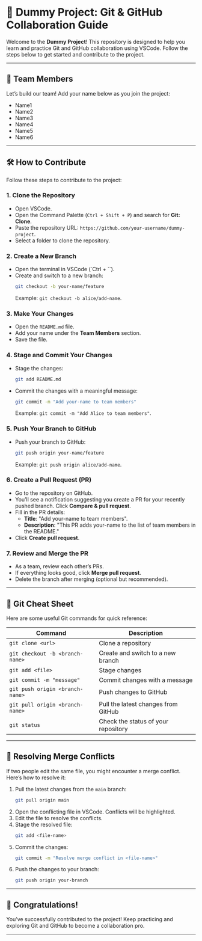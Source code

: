 
# 🚀 Dummy Project: Git & GitHub Collaboration Guide

Welcome to the **Dummy Project**! This repository is designed to help you learn and practice Git and GitHub collaboration using VSCode. Follow the steps below to get started and contribute to the project.

---

## 🌟 Team Members

Let’s build our team! Add your name below as you join the project:

- Name1
- Name2
- Name3
- Name4
- Name5
- Name6

---

## 🛠️ How to Contribute

Follow these steps to contribute to the project:

### 1. **Clone the Repository**
   - Open VSCode.
   - Open the Command Palette (`Ctrl + Shift + P`) and search for **Git: Clone**.
   - Paste the repository URL: `https://github.com/your-username/dummy-project`.
   - Select a folder to clone the repository.

### 2. **Create a New Branch**
   - Open the terminal in VSCode (`Ctrl + ``).
   - Create and switch to a new branch:
     ```bash
     git checkout -b your-name/feature
     ```
     Example: `git checkout -b alice/add-name`.

### 3. **Make Your Changes**
   - Open the `README.md` file.
   - Add your name under the **Team Members** section.
   - Save the file.

### 4. **Stage and Commit Your Changes**
   - Stage the changes:
     ```bash
     git add README.md
     ```
   - Commit the changes with a meaningful message:
     ```bash
     git commit -m "Add your-name to team members"
     ```
     Example: `git commit -m "Add Alice to team members"`.

### 5. **Push Your Branch to GitHub**
   - Push your branch to GitHub:
     ```bash
     git push origin your-name/feature
     ```
     Example: `git push origin alice/add-name`.

### 6. **Create a Pull Request (PR)**
   - Go to the repository on GitHub.
   - You’ll see a notification suggesting you create a PR for your recently pushed branch. Click **Compare & pull request**.
   - Fill in the PR details:
     - **Title**: "Add your-name to team members".
     - **Description**: "This PR adds your-name to the list of team members in the README."
   - Click **Create pull request**.

### 7. **Review and Merge the PR**
   - As a team, review each other’s PRs.
   - If everything looks good, click **Merge pull request**.
   - Delete the branch after merging (optional but recommended).

---

## 📜 Git Cheat Sheet

Here are some useful Git commands for quick reference:

| Command | Description |
| --- | --- |
| `git clone <url>` | Clone a repository |
| `git checkout -b <branch-name>` | Create and switch to a new branch |
| `git add <file>` | Stage changes |
| `git commit -m "message"` | Commit changes with a message |
| `git push origin <branch-name>` | Push changes to GitHub |
| `git pull origin <branch-name>` | Pull the latest changes from GitHub |
| `git status` | Check the status of your repository |

---

## 🚨 Resolving Merge Conflicts

If two people edit the same file, you might encounter a merge conflict. Here’s how to resolve it:
1. Pull the latest changes from the `main` branch:
   ```bash
   git pull origin main
   ```
2. Open the conflicting file in VSCode. Conflicts will be highlighted.
3. Edit the file to resolve the conflicts.
4. Stage the resolved file:
   ```bash
   git add <file-name>
   ```
5. Commit the changes:
   ```bash
   git commit -m "Resolve merge conflict in <file-name>"
   ```
6. Push the changes to your branch:
   ```bash
   git push origin your-branch
   ```

---

## 🎉 Congratulations!

You’ve successfully contributed to the project! Keep practicing and exploring Git and GitHub to become a collaboration pro. 

---

